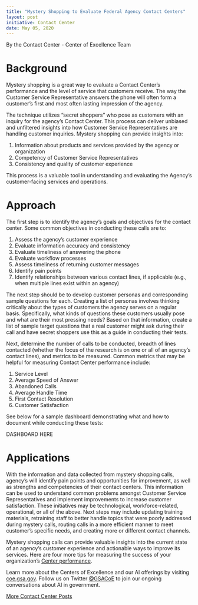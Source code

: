 ```yaml
---
title: "Mystery Shopping to Evaluate Federal Agency Contact Centers"
layout: post
initiative: Contact Center
date: May 05, 2020
---
```


By the Contact Center - Center of Excellence Team

<h1>Background</h1>

Mystery shopping is a great way to evaluate a Contact Center’s performance and the level of service that customers receive. 
The way the Customer Service Representative answers the phone will often form a customer’s first and most often lasting 
impression of the agency. 
 
The technique utilizes “secret shoppers” who pose as customers with an inquiry for the agency’s Contact Center. This process 
can deliver unbiased and unfiltered insights into how Customer Service Representatives are handling customer inquiries. 
Mystery shopping can provide insights into:

1. Information about products and services provided by the agency or organization
2. Competency of Customer Service Representatives
3. Consistency and quality of customer experience

This process is a valuable tool in understanding and evaluating the Agency’s customer-facing services and operations.

<h1>Approach</h1>

The first step is to identify  the agency’s goals and objectives for the contact center.  Some common objectives in conducting
these calls are to:
 
1. Assess the agency’s customer experience
2. Evaluate information accuracy and consistency
3. Evaluate timeliness of answering the phone
4. Evaluate workflow processes
5. Assess timeliness of returning customer messages
6. Identify pain points
7. Identify relationships between various contact lines, if applicable (e.g., when multiple lines exist within an agency)

The next step should be to develop customer personas and corresponding sample questions for each. Creating a list of personas
involves thinking critically about the types of customers the agency serves on a regular basis. Specifically, what kinds of 
questions these customers usually pose and what are their most pressing needs? Based on that information, create a list of 
sample target questions that a real customer might ask during their call and have secret shoppers use this as a guide in 
conducting their tests.
 
Next, determine the number of calls to be conducted, breadth of lines contacted (whether the focus of the research is on one 
or all of an agency’s contact lines), and metrics to be measured. Common metrics that may be helpful for measuring Contact 
Center performance include:
 
1. Service Level
2. Average Speed of Answer
3. Abandoned Calls
4. Average Handle Time
5. First Contact Resolution
6. Customer Satisfaction

See below for a sample dashboard demonstrating what and how to document while conducting these tests:    	

DASHBOARD HERE

<h1>Applications</h1>

With the information and data collected from mystery shopping calls, agency’s will identify pain points and opportunities for
improvement, as well as strengths and competencies of their contact centers. This information can be used to understand 
common problems amongst Customer Service Representatives and implement improvements to increase customer satisfaction.  These
initiatives may be technological, workforce-related, operational, or all of the above.  Next steps may include updating 
training materials, retraining staff to better handle topics that were poorly addressed during mystery calls, routing calls 
in a more efficient manner to meet customer’s specific needs, and creating more or different contact channels.

Mystery shopping calls can provide valuable insights into the current state of an agency’s customer experience and actionable
ways to improve its services.  Here are four  more tips for measuring the success of your organization’s  <a href="https://coe.gsa.gov/2019/05/28/cc-update-2.html">Center 
performance<a/>.

Learn more about the Centers of Excellence and our AI offerings by visiting <a href="https://coe.gsa.gov/">coe.gsa.gov</a>. 
Follow us on Twitter <a href="https://twitter.com/GSACoE">@GSACoE</a> to join our ongoing conversations about AI in government.


<a href="{{site.baseurl}}/coe/contact-center.html#coe-updates" class="usa-button">More Contact Center Posts</a>

